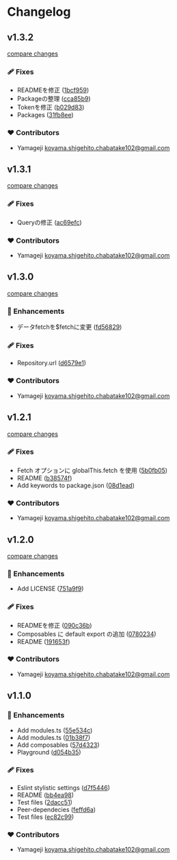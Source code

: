 # Changelog


## v1.3.2

[compare changes](https://github.com/yamageji/nuxt-newt/compare/v1.3.1...v1.3.2)

### 🩹 Fixes

- READMEを修正 ([1bcf959](https://github.com/yamageji/nuxt-newt/commit/1bcf959))
- Packageの整理 ([cca85b9](https://github.com/yamageji/nuxt-newt/commit/cca85b9))
- Tokenを修正 ([b029d83](https://github.com/yamageji/nuxt-newt/commit/b029d83))
- Packages ([31fb8ee](https://github.com/yamageji/nuxt-newt/commit/31fb8ee))

### ❤️ Contributors

- Yamageji <koyama.shigehito.chabatake102@gmail.com>

## v1.3.1

[compare changes](https://github.com/yamageji/nuxt-newt/compare/v1.3.0...v1.3.1)

### 🩹 Fixes

- Queryの修正 ([ac69efc](https://github.com/yamageji/nuxt-newt/commit/ac69efc))

### ❤️ Contributors

- Yamageji <koyama.shigehito.chabatake102@gmail.com>

## v1.3.0

[compare changes](https://github.com/yamageji/nuxt-newt/compare/v1.2.1...v1.3.0)

### 🚀 Enhancements

- データfetchを$fetchに変更 ([fd56829](https://github.com/yamageji/nuxt-newt/commit/fd56829))

### 🩹 Fixes

- Repository.url ([d6579e1](https://github.com/yamageji/nuxt-newt/commit/d6579e1))

### ❤️ Contributors

- Yamageji <koyama.shigehito.chabatake102@gmail.com>

## v1.2.1

[compare changes](https://github.com/yamageji/nuxt-newt/compare/v1.2.0...v1.2.1)

### 🩹 Fixes

- Fetch オプションに globalThis.fetch を使用 ([5b0fb05](https://github.com/yamageji/nuxt-newt/commit/5b0fb05))
- README ([b38574f](https://github.com/yamageji/nuxt-newt/commit/b38574f))
- Add keywords to package.json ([08d1ead](https://github.com/yamageji/nuxt-newt/commit/08d1ead))

### ❤️ Contributors

- Yamageji <koyama.shigehito.chabatake102@gmail.com>

## v1.2.0

[compare changes](https://github.com/yamageji/nuxt-newt/compare/v1.1.0...v1.2.0)

### 🚀 Enhancements

- Add LICENSE ([751a9f9](https://github.com/yamageji/nuxt-newt/commit/751a9f9))

### 🩹 Fixes

- READMEを修正 ([090c36b](https://github.com/yamageji/nuxt-newt/commit/090c36b))
- Composables に default export の追加 ([0780234](https://github.com/yamageji/nuxt-newt/commit/0780234))
- README ([191653f](https://github.com/yamageji/nuxt-newt/commit/191653f))

### ❤️ Contributors

- Yamageji <koyama.shigehito.chabatake102@gmail.com>

## v1.1.0


### 🚀 Enhancements

- Add modules.ts ([55e534c](https://github.com/yamageji/nuxt-newt/commit/55e534c))
- Add modules.ts ([01b38f7](https://github.com/yamageji/nuxt-newt/commit/01b38f7))
- Add composables ([57d4323](https://github.com/yamageji/nuxt-newt/commit/57d4323))
- Playground ([d054b35](https://github.com/yamageji/nuxt-newt/commit/d054b35))

### 🩹 Fixes

- Eslint stylistic settings ([d7f5446](https://github.com/yamageji/nuxt-newt/commit/d7f5446))
- README ([bb4ea98](https://github.com/yamageji/nuxt-newt/commit/bb4ea98))
- Test files ([2dacc51](https://github.com/yamageji/nuxt-newt/commit/2dacc51))
- Peer-dependecies ([feffd6a](https://github.com/yamageji/nuxt-newt/commit/feffd6a))
- Test files ([ec82c99](https://github.com/yamageji/nuxt-newt/commit/ec82c99))

### ❤️ Contributors

- Yamageji <koyama.shigehito.chabatake102@gmail.com>

